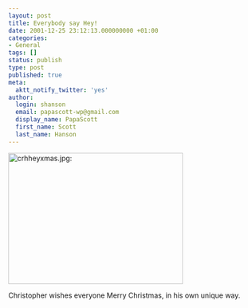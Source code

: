 ```yaml
---
layout: post
title: Everybody say Hey!
date: 2001-12-25 23:12:13.000000000 +01:00
categories:
- General
tags: []
status: publish
type: post
published: true
meta:
  aktt_notify_twitter: 'yes'
author:
  login: shanson
  email: papascott-wp@gmail.com
  display_name: PapaScott
  first_name: Scott
  last_name: Hanson
---
```

<p><img src="https://www.papascott.de/wordpress/wp-content/uploads/2001/12/crhheyxmas.jpg" height="263" width="350" border="0" alt="crhheyxmas.jpg: " /></p>
<p>Christopher wishes everyone Merry Christmas, in his own unique way.</p>
